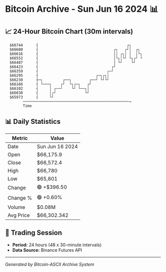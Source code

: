 # Bitcoin Archive - Sun Jun 16 2024 📊

## 📈 24-Hour Bitcoin Chart (30m intervals)

```
  $66744      ┤                                        ┌┐      
  $66680      ┤                                  ┌┐   ┌┘│  ┌┐  
  $66616      ┤                                  ││ ┌┐│ │  │└┐ 
  $66552      ┤                                  │└┐│└┘ └┐┌┘ └ 
  $66487      ┤                                  │ └┘    └┘    
  $66423      ┤                                 ┌┘             
  $66359      ┤                               ┌─┘              
  $66295      ┤                          ┌─┐┌┐│                
  $66230      ┼─┐         ┌──┐        ┌──┘ └┘└┘                
  $66166      ┤ └───┐    ┌┘  └┐┌─┐   ┌┘                        
  $66102      ┤     │ ┌──┘    └┘ └──┐│                         
  $66038      ┤     │┌┘             └┘                         
  $65973      ┤     └┘                                         
        ────────────────────────────────────────────────→
        Time
```

## 📊 Daily Statistics

| Metric | Value |
|--------|-------|
| Date | Sun Jun 16 2024 |
| Open | $66,175.9 |
| Close | $66,572.4 |
| High | $66,780 |
| Low | $65,801 |
| Change | 🟢 +$396.50 |
| Change % | 🟢 +0.60% |
| Volume | $0.08M |
| Avg Price | $66,302.342 |

## 📅 Trading Session

- **Period:** 24 hours (48 x 30-minute intervals)
- **Data Source:** Binance Futures API

---
*Generated by Bitcoin-ASCII Archive System*
